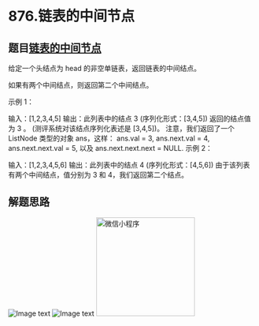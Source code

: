 # 876.链表的中间节点

## 题目[链表的中间节点](https://leetcode-cn.com/problems/middle-of-the-linked-list/)
给定一个头结点为 head 的非空单链表，返回链表的中间结点。

如果有两个中间结点，则返回第二个中间结点。

示例 1：

输入：[1,2,3,4,5]
输出：此列表中的结点 3 (序列化形式：[3,4,5])
返回的结点值为 3 。 (测评系统对该结点序列化表述是 [3,4,5])。
注意，我们返回了一个 ListNode 类型的对象 ans，这样：
ans.val = 3, ans.next.val = 4, ans.next.next.val = 5, 以及 ans.next.next.next = NULL.
示例 2：

输入：[1,2,3,4,5,6]
输出：此列表中的结点 4 (序列化形式：[4,5,6])
由于该列表有两个中间结点，值分别为 3 和 4，我们返回第二个结点。

## 解题思路
![Image text](https://github.com/chenfachen/leetcode/blob/main/%E9%93%BE%E8%A1%A8/slow-fast1.png)
![Image text](https://github.com/chenfachen/leetcode/blob/main/%E9%93%BE%E8%A1%A8/slow-fast2.png)
<img src="https://github.com/chenfachen/leetcode/blob/main/%E9%93%BE%E8%A1%A8/slow-fast2.png" width="200" height="200" alt="微信小程序"/><br/>
